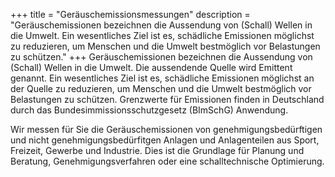 +++
title = "Geräuschemissionsmessungen"
description = "Geräuschemissionen bezeichnen die Aussendung von (Schall) Wellen in die Umwelt. Ein wesentliches Ziel ist es, schädliche Emissionen möglichst zu reduzieren, um Menschen und die Umwelt bestmöglich vor Belastungen zu schützen."
+++
Geräuschemissionen bezeichnen die Aussendung von (Schall) Wellen in die Umwelt. Die aussendende Quelle wird Emittent genannt. Ein wesentliches Ziel ist es, schädliche Emissionen möglichst an der Quelle zu reduzieren, um Menschen und die Umwelt bestmöglich vor Belastungen zu schützen. Grenzwerte für Emissionen finden in Deutschland durch das Bundesimmissionsschutzgesetz (BImSchG) Anwendung. 

Wir messen für Sie die Geräuschemissionen von genehmigungsbedürftigen und nicht genehmigungsbedürfitgen Anlagen und Anlagenteilen aus Sport, Freizeit, Gewerbe und Industrie. Dies ist die Grundlage für Planung und Beratung, Genehmigungsverfahren oder eine schalltechnische Optimierung. 

